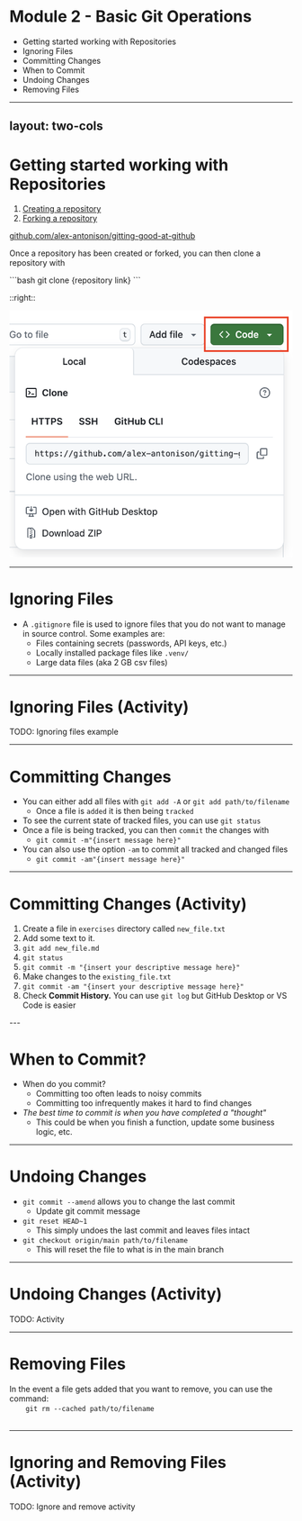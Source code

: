 # **Module 2 - Basic Git Operations**

* Getting started working with Repositories
* Ignoring Files
* Committing Changes
* When to Commit
* Undoing Changes
* Removing Files

---
layout: two-cols
---

# **Getting started working with Repositories**
<div class="text-2xl">

1. [Creating a repository](https://docs.github.com/en/repositories/creating-and-managing-repositories/quickstart-for-repositories)
2. [Forking a repository](https://docs.github.com/en/pull-requests/collaborating-with-pull-requests/working-with-forks/fork-a-repo#forking-a-repository)

[github.com/alex-antonison/gitting-good-at-github](https://github.com/alex-antonison/gitting-good-at-github)

Once a repository has been created or forked, you can then clone a repository with
</div>
```bash
git clone {repository link}
```

::right::

<img src="./images/get-repository-link.png" />

---

# **Ignoring Files**

* A `.gitignore` file is used to ignore files that you do not want to manage in source control. Some examples are:
  * Files containing secrets (passwords, API keys, etc.)
  * Locally installed package files like `.venv/`
  * Large data files (aka 2 GB csv files)

---

# **Ignoring Files (Activity)**

TODO: Ignoring files example

---

# **Committing Changes**
<div class="text-2xl">

* You can either add all files with `git add -A` or `git add path/to/filename`
  * Once a file is `added` it is then being `tracked`
* To see the current state of tracked files, you can use `git status`
* Once a file is being tracked, you can then `commit` the changes with
  * `git commit -m"{insert message here}"`
* You can also use the option `-am` to commit all tracked and changed files
  * `git commit -am"{insert message here}"`

</div>

---

# **Committing Changes (Activity)**
<div class="text-2xl">

1. Create a file in `exercises` directory called `new_file.txt`
2. Add some text to it.
3. `git add new_file.md`
4. `git status`
5. `git commit -m "{insert your descriptive message here}"`
6. Make changes to the `existing_file.txt`
7. `git commit -am "{insert your descriptive message here}"`
8. Check **Commit History.** You can use `git log` but GitHub Desktop or VS Code is easier
</div>
---

# **When to Commit?**

* When do you commit?
  * Committing too often leads to noisy commits
  * Committing too infrequently makes it hard to find changes
* _The best time to commit is when you have completed a "thought"_
  * This could be when you finish a function, update some business logic, etc.

---

# **Undoing Changes**

<div class="text-2xl">

* `git commit --amend` allows you to change the last commit
  * Update git commit message
* `git reset HEAD~1`
  * This simply undoes the last commit and leaves files intact
* `git checkout origin/main path/to/filename`
  * This will reset the file to what is in the main branch
</div>

---

# **Undoing Changes (Activity)**

TODO: Activity

---

# **Removing Files**

<div class="text-4xl leading-tight break-words whitespace-pre-wrap">
  In the event a file gets added that you want to remove, you can use the command:

  <code class="block text-base mt-2 bg-gray-100 p-2 rounded">
    git rm --cached path/to/filename
  </code>
</div>

---

# **Ignoring and Removing Files (Activity)**

TODO: Ignore and remove activity
